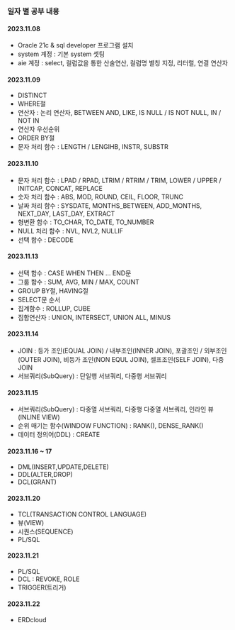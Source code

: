 ### 일자 별 공부 내용

#### 2023.11.08
   -  Oracle 21c & sql developer 프로그램 설치
   -  system 계정 : 기본 system 셋팅
   -  aie 계정 : select, 컬럼값을 통한 산술연산, 컬럼명 별칭 지정, 리터럴, 연결 연산자

#### 2023.11.09
   -  DISTINCT
   -  WHERE절
   -  연산자 : 논리 연산자, BETWEEN AND, LIKE, IS NULL / IS NOT NULL, IN / NOT IN
   -  연산자 우선순위
   -  ORDER BY절
   -  문자 처리 함수 : LENGTH / LENGIHB, INSTR, SUBSTR

#### 2023.11.10
   -  문자 처리 함수 : LPAD / RPAD, LTRIM / RTRIM / TRIM, LOWER / UPPER / INITCAP, CONCAT, REPLACE
   -  숫자 처리 함수 : ABS, MOD, ROUND, CEIL, FLOOR, TRUNC
   -  날짜 처리 함수 : SYSDATE, MONTHS_BETWEEN, ADD_MONTHS, NEXT_DAY, LAST_DAY, EXTRACT
   -  형변환 함수 : TO_CHAR, TO_DATE, TO_NUMBER
   -   NULL 처리 함수 : NVL, NVL2, NULLIF
   -   선택 함수 : DECODE

#### 2023.11.13
   - 선택 함수 : CASE WHEN THEN ... END문
   - 그룹 함수 : SUM, AVG, MIN / MAX, COUNT
   - GROUP BY절, HAVING절
   - SELECT문 순서
   - 집계함수 : ROLLUP, CUBE
   - 집합연산자 : UNION, INTERSECT, UNION ALL, MINUS

#### 2023.11.14
   - JOIN : 등가 조인(EQUAL JOIN) / 내부조인(INNER JOIN), 포괄조인 / 외부조인(OUTER JOIN), 비등가 조인(NON EQUL JOIN), 셀프조인(SELF JOIN), 다중 JOIN
   - 서브쿼리(SubQuery) : 단일행 서브쿼리, 다중행 서브쿼리

#### 2023.11.15
   - 서브쿼리(SubQuery) : 다중열 서브쿼리, 다중행 다중열 서브쿼리, 인라인 뷰(INLINE VIEW)
   - 순위 매기는 함수(WINDOW FUNCTION) : RANK(), DENSE_RANK()
   - 데이터 정의어(DDL) : CREATE

#### 2023.11.16 ~ 17
   - DML(INSERT,UPDATE,DELETE)
   - DDL(ALTER,DROP)
   - DCL(GRANT)

#### 2023.11.20
   - TCL(TRANSACTION CONTROL LANGUAGE)
   - 뷰(VIEW)
   - 시퀀스(SEQUENCE)
   - PL/SQL

#### 2023.11.21
   - PL/SQL
   - DCL : REVOKE, ROLE
   - TRIGGER(트리거)

#### 2023.11.22
   - ERDcloud
